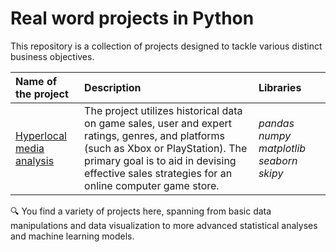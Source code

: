 # Real word projects in Python
This repository is a collection of projects  designed to tackle various distinct business objectives.




| Name of the project | Description | Libraries | 
| :---------------------- | :---------------------- | :---------------------- |
| [Hyperlocal media analysis](game_sales) |The project utilizes historical data on game sales, user and expert ratings, genres, and platforms (such as Xbox or PlayStation). The primary goal  is to aid in devising effective sales strategies for an online computer game store.| *pandas* *numpy* *matplotlib* *seaborn* *skipy* |

🔍 You find a variety of projects here, spanning from basic data manipulations and data visualization to more advanced statistical analyses and machine learning models.
